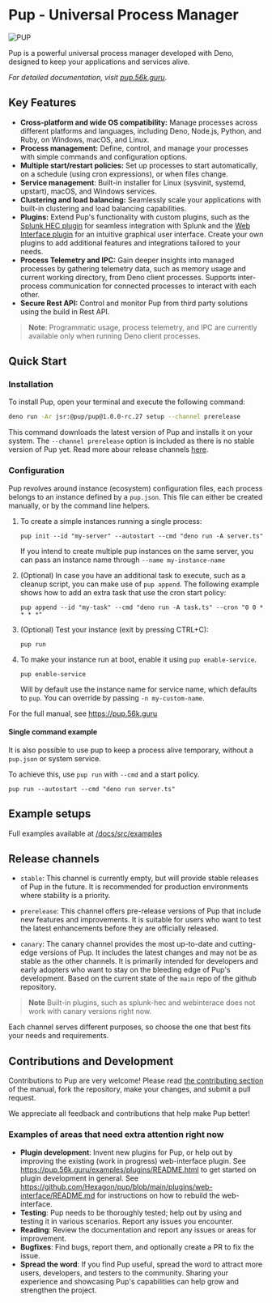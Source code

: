 # Pup - Universal Process Manager

![PUP](https://cdn.jsdelivr.net/gh/hexagon/pup@master/docs/src/resources/pup_dark.png)

Pup is a powerful universal process manager developed with Deno, designed to keep your applications and services alive.

_For detailed documentation, visit [pup.56k.guru](https://pup.56k.guru)._

## Key Features

- **Cross-platform and wide OS compatibility:** Manage processes across different platforms and languages, including Deno, Node.js, Python, and Ruby, on Windows, macOS, and Linux.
- **Process management:** Define, control, and manage your processes with simple commands and configuration options.
- **Multiple start/restart policies:** Set up processes to start automatically, on a schedule (using cron expressions), or when files change.
- **Service management**: Built-in installer for Linux (sysvinit, systemd, upstart), macOS, and Windows services.
- **Clustering and load balancing:** Seamlessly scale your applications with built-in clustering and load balancing capabilities.
- **Plugins:** Extend Pup's functionality with custom plugins, such as the [Splunk HEC plugin](/docs/src/examples/splunk/README.md) for seamless integration with Splunk and the
  [Web Interface plugin](/docs/src/examples/basic-webinterface/README.md) for an intuitive graphical user interface. Create your own plugins to add additional features and integrations tailored to
  your needs.
- **Process Telemetry and IPC:** Gain deeper insights into managed processes by gathering telemetry data, such as memory usage and current working directory, from Deno client processes. Supports
  inter-process communication for connected processes to interact with each other.
- **Secure Rest API:** Control and monitor Pup from third party solutions using the build in Rest API.

> **Note**: Programmatic usage, process telemetry, and IPC are currently available only when running Deno client processes.

## Quick Start

### Installation

To install Pup, open your terminal and execute the following command:

```bash
deno run -Ar jsr:@pup/pup@1.0.0-rc.27 setup --channel prerelease
```

This command downloads the latest version of Pup and installs it on your system. The `--channel prerelease` option is included as there is no stable version of Pup yet. Read more abour release
channels [here](https://hexagon.github.io/pup/installation.html#release-channels).

### Configuration

Pup revolves around instance (ecosystem) configuration files, each process belongs to an instance defined by a `pup.json`. This file can either be created manually, or by the command line helpers.

1. To create a simple instances running a single process:

   `pup init --id "my-server" --autostart --cmd "deno run -A server.ts"`

   If you intend to create multiple pup instances on the same server, you can pass an instance name through `--name my-instance-name`

2. (Optional) In case you have an additional task to execute, such as a cleanup script, you can make use of `pup append`. The following example shows how to add an extra task that use the cron start
   policy:

   `pup append --id "my-task" --cmd "deno run -A task.ts" --cron "0 0 * * * *"`

3. (Optional) Test your instance (exit by pressing CTRL+C):

   `pup run`

4. To make your instance run at boot, enable it using `pup enable-service`.

   `pup enable-service`

   Will by default use the instance name for service name, which defaults to `pup`. You can override by passing `-n my-custom-name`.

For the full manual, see <https://pup.56k.guru>

#### Single command example

It is also possible to use pup to keep a process alive temporary, without a `pup.json` or system service.

To achieve this, use `pup run` with `--cmd` and a start policy.

`pup run --autostart --cmd "deno run server.ts"`

## Example setups

Full examples available at [/docs/src/examples](/docs/src/examples)

## Release channels

- `stable`: This channel is currently empty, but will provide stable releases of Pup in the future. It is recommended for production environments where stability is a priority.

- `prerelease`: This channel offers pre-release versions of Pup that include new features and improvements. It is suitable for users who want to test the latest enhancements before they are officially
  released.

- `canary`: The canary channel provides the most up-to-date and cutting-edge versions of Pup. It includes the latest changes and may not be as stable as the other channels. It is primarily intended
  for developers and early adopters who want to stay on the bleeding edge of Pup's development. Based on the current state of the `main` repo of the github repository.

> **Note** Built-in plugins, such as splunk-hec and webinterace does not work with canary versions right now.

Each channel serves different purposes, so choose the one that best fits your needs and requirements.

## Contributions and Development

Contributions to Pup are very welcome! Please read [the contributing section](https://pup.56k.guru/contributing.html) of the manual, fork the repository, make your changes, and submit a pull request.

We appreciate all feedback and contributions that help make Pup better!

### Examples of areas that need extra attention right now

- **Plugin development**: Invent new plugins for Pup, or help out by improving the existing (work in progress) web-interface plugin. See <https://pup.56k.guru/examples/plugins/README.html> to get
  started on plugin development in general. See <https://github.com/Hexagon/pup/blob/main/plugins/web-interface/README.md> for instructions on how to rebuild the web-interface.
- **Testing**: Pup needs to be thoroughly tested; help out by using and testing it in various scenarios. Report any issues you encounter.
- **Reading**: Review the documentation and report any issues or areas for improvement.
- **Bugfixes**: Find bugs, report them, and optionally create a PR to fix the issue.
- **Spread the word**: If you find Pup useful, spread the word to attract more users, developers, and testers to the community. Sharing your experience and showcasing Pup's capabilities can help grow
  and strengthen the project.
